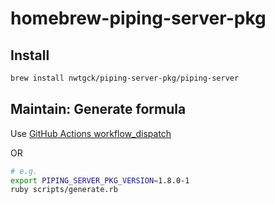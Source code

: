 # homebrew-piping-server-pkg

## Install

```bash
brew install nwtgck/piping-server-pkg/piping-server
```


## Maintain: Generate formula

Use [GitHub Actions workflow_dispatch](https://github.com/nwtgck/homebrew-piping-server-pkg/actions/workflows/generate-formula.yml)

OR

```bash
# e.g.
export PIPING_SERVER_PKG_VERSION=1.8.0-1
ruby scripts/generate.rb
```
